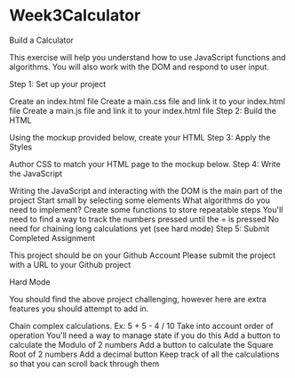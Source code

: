 # Week3Calculator

Build a Calculator  

This exercise will help you understand how to use JavaScript functions and algorithms. You will also work with the DOM and respond to user input.

Step 1: Set up your project

Create an index.html file
Create a main.css file and link it to your index.html file
Create a main.js file and link it to your index.html file
Step 2: Build the HTML

Using the mockup provided below, create your HTML
Step 3: Apply the Styles

Author CSS to match your HTML page to the mockup below.
Step 4: Write the JavaScript

Writing the JavaScript and interacting with the DOM is the main part of the project
Start small by selecting some elements
What algorithms do you need to implement?
Create some functions to store repeatable steps
You'll need to find a way to track the numbers pressed until the = is pressed
No need for chaining long calculations yet (see hard mode)
Step 5: Submit Completed Assignment

This project should be on your Github Account
Please submit the project with a URL to your Github project

Hard Mode  

You should find the above project challenging, however here are extra features you should attempt to add in.

Chain complex calculations.
Ex: 5 + 5 - 4 / 10
Take into account order of operation
You'll need a way to manage state if you do this
Add a button to calculate the Modulo of 2 numbers
Add a button to calculate the Square Root of 2 numbers
Add a decimal button
Keep track of all the calculations so that you can scroll back through them
